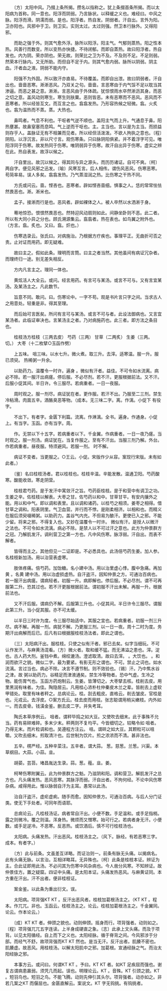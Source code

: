 <!-- { "loadSidebar": true } -->
　　〔方〕太阳中风。乃掇上条所揭。攒名以指称之。犹上条掇首条所揭。而以太阳病为首称。同一意也。阳浮而阴弱。乃言脉状。以释缓之义也。难经曰。中风之脉。阳浮而滑。阴濡而弱。是也。阳浮者。热自发。阴弱者。汗自出。言外为阳。卫亦阳也。风邪中于卫。则卫实。实则太过。太过则强。然卫本行脉外。又得阳邪。

　　而助之强于外。则其气愈外浮。脉所以阳浮。阳主气。气郁则蒸热。阳之性本热。风善行而数变。所以变热亦快捷。不待闭郁。而即自蒸热。故曰阳浮者。热自发也。内为阴。荣亦阴也。荣无故。则荣比之卫为不及。不及则不足。不足则弱。然荣本行脉内。又无所助。而但自不足于内。则其气愈内弱。脉所以阴弱。阴主血。汗者血之液。阴弱不能内守。

　　阳强不为外固。所以致汗亦直易。不待覆盖。而即自出泄。故曰阴弱者。汗自出也。啬啬恶寒。淅淅恶风。乃双关之句。啬啬。言恶寒由于内气馁不足以耽当其渗逼。而恶之甚之意。淅淅。言恶风由于外体疏。犹惊恨雨水卒然淅沥其身。而恶之切之意。盖风动则寒生。寒生则肤粟。恶则皆恶。未有恶寒而不恶风。恶风而不恶寒者。所以经皆互文。而互言之也。翕翕发热。乃形容热候之轻微。翕。火炙也。翕为温热而不蒸。蒸。大热也。

　　鼻鸣者。气息不利也。干呕者气逆不顺也。盖阳主气而上升。气通息于鼻。阳热壅甚。故鼻窒塞而息鸣。气上逆而干呕也。主。主当也。言以是为主当。而损益则存乎人。盖脉证无有不相兼而见者。所以经但活泼泼。不欲人拘执之意也。〔程〕阴阳。以浮沉言。非以尺寸言。观伤寒条。只曰脉阴阳俱紧。并不着浮字可见。唯阳浮同于伤寒。故发热同于伤寒。唯阴弱异于伤寒。故汗自出异于伤寒。虚实之辨在此。热自表发。故浮以候之。

　　汗自里出。故沉以候之。得其同与异之源头。而历历诸证。自可不爽。〔柯〕两自字。便见风邪之迅发。〔喻〕风寒互言。后人相传。谓伤风恶风。伤寒恶寒。苟简率易。误人多矣。翕翕发热。乃气蒸湿润之热。比伤寒之干热不同。

　　方氏或问云。啬。悭吝也。恶寒者。辟如悭吝啬细。惧事之人。恁的常常怯怯然畏恶也。淅。淅米也。

　　孟子。接淅而行是也。恶风者。辟如裸体之人。被人卒然以水洒淅于身。

　　蓦地惊恐。恨恨然畏恶也。然特迎风动扇则如此。间静坐卧则不恶。此二者。所以有大同小异之分也。顾氏溯源集云。翕翕者。热在表也。如鸟翼之附外也。（方言。翕。炙也。又曰。翕。炽也。）

　　伤寒选录云。张氏曰。对病施治。乃根据方疗疾也。事理平正。无曲折可否之责。止对证而用药。即无疑难。

　　故曰主之。假如此条。理明而言筒。曰主之者当然。其他虽间有病证冗杂者。而理终归一途。别无差失相反。

　　方内凡言主之。理同一体也。

　　黄炫活人大全云。或问。经言用药。有言可与某汤。或言不可与。又有言宜某汤。及某汤主之。凡此数节。

　　旨意不同。敢问。曰。伤寒论中。一字不苟。观是书片言只字之间。当求古人之用意处。轻重是非。得其至理。

　　而后始可言医矣。所问有言可与某汤。或言不可与者。此设法御病也。又言宜某汤者。此临证审决也。言某汤主之者。乃对病施药也。此三者。即方法之条目也。

　　桂枝汤方桂枝（三两去皮） 芍药（三两） 甘草（二两炙） 生姜（三两。切。） 大枣（十二枚擘○玉函作劈）

　　上五味。 咀三味。以水七升。微火煮。取三升。去滓。适寒温。服一升。服已须臾。 热稀粥一升余。

　　以助药力。温覆令一时许。遍身 。微似有汗者。益佳。不可令如水流离。病必不除。若一服汗出病瘥。停后服。不必尽剂。若不汗。更服根据前法。又不汗。后服小促其间。半日许。令三服尽。若病重者。一日一夜服。

　　周时观之。服一剂尽。病证犹在者。更作服。若汗不出。乃服至二三剂。禁生冷粘滑。肉面五辛。酒酪臭恶等物。（成本。无三味二字。离。作漓。小促下 有役字。

　　不出下。有者字。金匮下利篇。流离。作淋漓。全书。遍身。作通身。小促上。有当字。玉函。亦有当字。周。

　　作。无禁以下十五字。若病重者以下。千金翼。作病重者。一日一夜乃瘥。当 时观之。服一剂汤。病证犹在。当复作服之。至有不汗出。当服三剂乃解。外台。作若病重者。昼夜服。特须避风。若服一剂。 时不解。

　　病证不变者。当更服之。○王云。小促。宋版作少从容。案现行宋版。未有如此者。）

　　〔鉴〕名曰桂枝汤者。君以桂枝也。桂枝辛温。辛能发散。温通卫阳。芍药酸寒。酸能收敛。寒走阴营。

　　桂枝君芍药。是于发汗中寓敛汗之旨。芍药臣桂枝。是于和营中有调卫之功。生姜之辛。佐桂枝以解表。大枣之甘。佐芍药以和中。甘草甘平。有安内攘外之能。用以和中气。即以调和表里。且以调和诸药。以桂芍之相须。姜枣之相得。借甘草之调和。阳表阴里。气卫血营。并行而不悖。是刚柔相济。以相和也。而精义在服后须臾啜稀粥。以助药力。盖谷气内充。不但易为酿汗。更使已入之邪。不能少留。将来之邪。不得复入也。又妙在温覆令一时许。 微似有汗。是授人以微汗之法也。不可令如水流漓。病必不除。是禁人以不可过汗之意也。此方为仲景群方之冠。乃解肌发汗。调利营卫之第一方也。凡中风伤寒。脉浮弱。汗自出。而表不解者。

　　皆得而主之。其他但见一二证即是。不必悉具也。此汤倍芍药生姜。加人参。名桂枝新加汤。用以治营表虚寒。

　　肢体疼痛。倍芍药。加饴糖。名小建中汤。用以治里虚心悸。腹中急痛。再加黄 。名黄 建中汤。用以治虚损虚热。自汗盗汗。因知仲景之方。可通治百病也。若一服汗出病瘥。谓病轻者。初服一升。病即解也。停后服。不必尽剂。谓不可再服第二升。恐其过也。若不汗更服根据前法。谓初服不汗出未解。再服一升。根据前法也。

　　又不汗后服。谓病仍不解。后服第三升也。小促其间。半日许令三服尽。谓服此第三升。当小促其服。亦不可太缓。

　　以半日三时许为度。令三服尽始适中。其服之宜也。若病重者。初服一剂三升尽。病不解。再服一剂。病犹不解。乃更服三剂。以一日一夜。周十二时为度。务期汗出病解而后已。后凡有曰根据服桂枝汤法者。即此之谓也。

　　〔三〕太阳病汗出。服桂枝。只使之似有汗者。邪已去矣。似字当细玩。不可认作发汗。与麻黄汤混看。〔方〕微火者。取和缓不猛。而无沸溢之患也。滓。淀 也。古人药大剂。釜铛中煮。绵绞漉汤。澄滤取清。故曰去滓。 。大饮也。 。和润而欲汗之貌。微似二字。最为要紧。有影无形之谓也。不可。禁止之词也。如水流漓。言过当也。病必不除。决言不遵节制。则不效验也。〔锡〕汗。乃中焦水谷之津。故 粥以助药力。谷精足而津液通矣。禁生冷等物者。恐中气虚。生冷之物。能伤胃气也。玉函方药炮制云。生姜。皆薄切之。大枣擘去核。桂削去皮。用里黑润有味者。为佳。陶隐居云。凡用桂心浓朴杜仲秦皮木兰之辈。皆削去上虚软甲错处。取里有味者秤之。总病论云。桂。刮去粗皮。直格云。削去皱皮。官桂是也。元戎云。去浮皮。○案方氏云。桂去皮而用枝。张志聪谓用梢尖嫩枝。内外如一。而去皮骨。钱潢金鉴。删去皮二字。并失考耳。

　　陶氏本草序例云。 咀者。谓秤毕捣之如大豆。又使吹去细末。此于事殊不允当。药有易碎难碎。多末少末。秤两则不复均平。今皆细切之。较略令如 咀者。乃得无末。而片粒调和也。吴遵程方注云。 咀。谓碎之如大豆。其颗粒可以咀嚼。又吹去细末。煎取清汁也。后世制为饮片。煎之浓浓而不清。甚非法也。

　　五辛。楞严经。五种辛菜注。五辛者。谓大蒜。 葱。慈葱。兰葱。兴渠。本草纲目。大蒜。小蒜。韭。

　　胡荽。芸苔。堵昌胤达生录。蒜。葱。薤。韭。姜。

　　柯琴伤寒附翼云。此为仲景群方之魁。乃滋阴和阳。调和营卫。解肌发汗之总方也。凡头痛发热。恶风恶寒。其脉浮而弱。汗自出者。不拘何经。不论中风伤寒杂病。咸得用此。惟以脉弱自汗为主耳。愚常以此汤。

　　治自汗盗汗。虚疟虚痢。随手而愈。因知仲景方。可通治百病。与后人分门证类。使无下手处者。可同年而语耶。

　　总病论云。凡桂枝汤证。病者常自汗出。小便不数。手足温和。或手足指梢。露之则微冷。覆之则温。浑身热。微烦而又憎寒。始可行之。若病者身无汗。小便数。或手足逆冷。不恶寒。反恶热。或饮酒后。慎不可行桂枝汤也。

　　太阳病。头痛发热。汗出恶风。桂枝汤主之。（风下。脉经。有若恶寒三字。成本。有者字。）

　　〔方〕此与前条。文虽差互详略。而证治则一。前条有脉无头痛。以揭病名。此有头痛无脉。以言治。互相详略耳。无异殊也。〔柯〕此条是桂枝本证。辨证为主。合此证即用此汤。不必问其为伤寒中风杂病也。今人凿分风寒。不知辨证。故仲景佳方。置之疑窟。四证中头痛。是太阳本证。头痛发热恶风。与麻黄证同。本方重在汗出。汗不出者。便非桂枝证。

　　案金鉴。以此条为重出衍文。误。

　　太阳病。项背强KT KT 。反汗出恶风者。桂枝加葛根汤主之。（KT KT 。程本。作兀兀。非也。玉函云。桂枝汤主之。论云。桂枝加葛根汤主之。千金翼同。论云。作本论云。）

　　〔成〕KT KT 者。伸颈之貌也。动则伸颈。摇身而行。项背强者。动则如之。〔程〕项背强兀兀五字连读。上半身成硬直之象。〔志〕此承上文头痛。而及于项背。以见太阳循经。自上而下之义也。太阳经脉。循于脊背之间。今风邪涉于分部。而经气不舒。故项背强而KT KT 然也。是当无汗。反汗出者。肌腠不密也。肌腠虚。故恶风。用桂枝汤。以解太阳肌中之邪。加葛根。宣通经脉之气。而治太阳经脉之邪。

　　本事方云。或问曰。何谓KT KT 。予曰。KT KT 者。如KT 足疾屈而强也。谢复古谓病患羸弱。须凭几而起。误也。明理论云。KT 。音殊。KT 引颈之貌。KT 。短羽鸟也。短羽之鸟。不能飞腾。动则先伸引其头尔。项背强者。动亦如之。非若几案之KT 而偃屈也。金匮直解云。案说文。KT 字无钩挑。有钩挑者。

